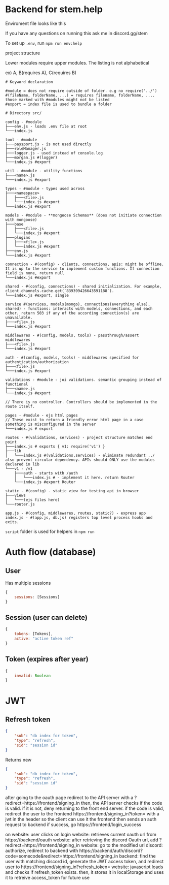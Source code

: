 # Backend for stem.help

Enviroment file looks like this

If you have any questions on running this ask me in discord.gg/stem

To set up `.env`, run `npm run env:help`

project structure

Lower modules require upper modules. The listing is not alphabetical

ex) A, B(requires A), C(requires B)

<!-- 
├───
│
└───
│   └───
 -->
```
# Keyword declaration

#module = does not require outside of folder. e.g no require('../')
#(fileName, folderName, ...) = requires filename, folderName, .... those marked with #modules might not be listed
#export = index file is used to bundle a folder

# Directory src/

config - #module
├───env.js - loads .env file at root
└───index.js

tool - #module
├───passport.js - is not used directly
├───roleManager.js
├───logger.js - used instead of console.log
├───morgan.js #(logger)
└───index.js #export

util - #module - utility functions
├───<name>.js
└───index.js #export

types - #module - types used across
├───<namespace>
│   ├───<file>.js
│   └───index.js #export
└───index.js #export

models - #module - **mongoose Schemas** (does not initiate connection with mongoose)
├───base
│   ├───<file>.js
│   └───index.js #export
├───plugins
│   ├───<file>.js
│   └───index.js #export
├───env.js
└───index.js #export

connection - #(config) - clients, connections, apis: might be offline. It is up to the service to implement custom functions. If connection field is none, return null
└───index.js #export

shared - #(config, connections) - shared initialization. For example, client.channels.cache.get(`839399426643591188`). 
└───index.js #export, single

service #(services, models(mongo), connections(everything else), shared) - functions: interacts with models, connections, and each other. return 503 if any of the according connection(s) are unavailable.
├───<file>.js
└───index.js #export

middlewares - #(config, models, tools) - passthrough/assert middlewares
├───<file>.js
└───index.js #export

auth - #(config, models, tools) - middlewares specified for authentication/authorization
├───<file>.js
└───index.js #export

validations - #module - joi validations. semantic grouping instead of functional
├───<name>.js
└───index.js #export

// There is no controller. Controllers should be implemented in the route itself.

pages - #module - ejs html pages
// These exist to return a friendly error html page in a case something is misconfigured in the server
└───index.js # export

routes - #(validations, services) - project structure matches end point
├───index.js # exports { v1: require('v1') }
├───lib
│   └───index.js #(validations,services) - eliminate redundant ../ also prevent circular dependency. APIs should ONLY use the modules declared in lib
└───v1 - /v1
    ├───auth - starts with /auth
    │   └───index.js # - implement it here. return Router
    └───index.js #export Router

static - #(config) - static view for testing api in browser
├───views
│   └───(ejs files here)
└───router.js

app.js - #(config, middlewares, routes, static?) - express app
index.js - #(app.js, db.js) registers top level process hooks and exits.

```

`script` folder is used for helpers in `npm run`

# Auth flow (database)

## User

Has multiple sessions

```js
{
    sessions: [Sessions]
}
```

## Session (user can delete)

```js
{
    tokens: [Tokens],
    active: "active token ref"
}
```

## Token (expires after year)

```js
{
    invalid: Boolean
}
```

# JWT

## Refresh token
```json
{
    "sub": "db index for token",
    "type": "refresh",
    "sid": "session id"
}
```

Returns new
```json
{
    "sub": "db index for token",
    "type": "refresh",
    "sid": "session id"
}
```

after going to the oauth page
redirect to the API server with a ?redirect=https://frontend/signing_in
then, the API server checks if the code is valid. if it is not, deny returning to the front end server.
if the code is valid, redirect the user to the frontend 
https://frontend/signing_in?token=
with a jwt in the header so the client can use it
the frontend then sends an auth request to backend
if success, go
https://frontend/login_success


on website: user clicks on login
website: retrieves current oauth url from https://backend/oauth
website: after retrieving the discord Oauth url, add ?redirect=https://frontend/signing_in
website: go to the modified url
discord: authorize, redirect to backend with https://backend/auth/discord?code=somecode&redirect=https://frontend/signing_in
backend: find the user with matching discord id, generate the JWT access token, and redirect user to https://frontend/signing_in?refresh_token=
website: javascript loads and checks if refresh_token exists. then, it stores it in localStorage and uses it to retreive access_token for future use 
